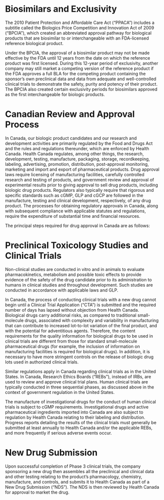 # Biosimilars and Exclusivity

The 2010 Patient Protection and Affordable Care Act (“PPACA”) includes a subtitle called the Biologics Price Competition and Innovation Act of 2009 (“BPCIA”), which created an abbreviated approval pathway for biological products that are biosimilar to or interchangeable with an FDA-licensed reference biological product.

Under the BPCIA, the approval of a biosimilar product may not be made effective by the FDA until 12 years from the date on which the reference product was first licensed. During this 12-year period of exclusivity, another company may still market a competing version of the reference product if the FDA approves a full BLA for the competing product containing the sponsor’s own preclinical data and data from adequate and well-controlled clinical trials to demonstrate the safety, purity and potency of their product. The BPCIA also created certain exclusivity periods for biosimilars approved as the first interchangeable for biologic products.

# Canadian Review and Approval Process

In Canada, our biologic product candidates and our research and development activities are primarily regulated by the Food and Drugs Act and the rules and regulations thereunder, which are enforced by Health Canada. Health Canada regulates, among other things, the research, development, testing, manufacture, packaging, storage, recordkeeping, labeling, advertising, promotion, distribution, post-approval monitoring, marketing and import and export of pharmaceutical products. Drug approval laws require licensing of manufacturing facilities, carefully controlled research and testing of products, and government review and approval of experimental results prior to giving approval to sell drug products, including biologic drug products. Regulators also typically require that rigorous and specific standards such as cGMP, GLP and cGCP are followed in the manufacture, testing and clinical development, respectively, of any drug product. The processes for obtaining regulatory approvals in Canada, along with subsequent compliance with applicable statutes and regulations, require the expenditure of substantial time and financial resources.

The principal steps required for drug approval in Canada are as follows:

# Preclinical Toxicology Studies and Clinical Trials

Non-clinical studies are conducted in vitro and in animals to evaluate pharmacokinetics, metabolism and possible toxic effects to provide evidence of the safety of the drug candidate prior to its administration to humans in clinical studies and throughout development. Such studies are conducted in accordance with applicable laws and GLP.

In Canada, the process of conducting clinical trials with a new drug cannot begin until a Clinical Trial Application (“CTA”) is submitted and the required number of days has lapsed without objection from Health Canada. Biological drugs carry additional risks, as compared to traditional small-molecule drugs, associated with complexity and variability in manufacturing that can contribute to increased lot-to-lot variation of the final product, and with the potential for adventitious agents. Therefore, the content requirements for the quality information for biological drugs to be used in clinical trials are different from those for standard small-molecule pharmaceutical drugs (for example, the inclusion of information on manufacturing facilities is required for biological drugs). In addition, it is necessary to have more stringent controls on the release of biologic drug lots used in authorized clinical trials.

Similar regulations apply in Canada regarding clinical trials as in the United States. In Canada, Research Ethics Boards (“REBs”), instead of IRBs, are used to review and approve clinical trial plans. Human clinical trials are typically conducted in three sequential phases, as discussed above in the context of government regulation in the United States.

The manufacture of investigational drugs for the conduct of human clinical trials is subject to cGMP requirements. Investigational drugs and active pharmaceutical ingredients imported into Canada are also subject to regulation by Health Canada relating to their labeling and distribution. Progress reports detailing the results of the clinical trials must generally be submitted at least annually to Health Canada and/or the applicable REBs, and more frequently if serious adverse events occur.

# New Drug Submission

Upon successful completion of Phase 3 clinical trials, the company sponsoring a new drug then assembles all the preclinical and clinical data and other testing relating to the product’s pharmacology, chemistry, manufacture, and controls, and submits it to Health Canada as part of a New Drug Submission (“NDS”). The NDS is then reviewed by Health Canada for approval to market the drug.